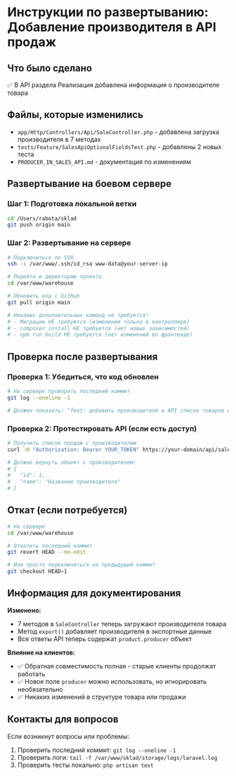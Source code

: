 # Инструкции по развертыванию: Добавление производителя в API продаж

## Что было сделано

✅ В API раздела Реализация добавлена информация о производителе товара

## Файлы, которые изменились

- `app/Http/Controllers/Api/SaleController.php` - добавлена загрузка производителя в 7 методах
- `tests/Feature/SalesApiOptionalFieldsTest.php` - добавлены 2 новых теста
- `PRODUCER_IN_SALES_API.md` - документация по изменениям

## Развертывание на боевом сервере

### Шаг 1: Подготовка локальной ветки
```bash
cd /Users/rabota/sklad
git push origin main
```

### Шаг 2: Развертывание на сервере
```bash
# Подключиться по SSH
ssh -i /var/www/.ssh/id_rsa www-data@your-server-ip

# Перейти в директорию проекта
cd /var/www/warehouse

# Обновить код с GitHub
git pull origin main

# Никаких дополнительных команд не требуется!
# - Миграции НЕ требуются (изменения только в контроллере)
# - composer install НЕ требуется (нет новых зависимостей)
# - npm run build НЕ требуется (нет изменений во фронтенде)
```

## Проверка после развертывания

### Проверка 1: Убедиться, что код обновлен
```bash
# На сервере проверить последний коммит
git log --oneline -1

# Должен показать: "feat: добавить производителя в API список товаров в разделе Реализация"
```

### Проверка 2: Протестировать API (если есть доступ)
```bash
# Получить список продаж с производителем
curl -H "Authorization: Bearer YOUR_TOKEN" https://your-domain/api/sales | jq '.data[0].product.producer'

# Должно вернуть объект с производителем:
# {
#   "id": 1,
#   "name": "Название производителя"
# }
```

## Откат (если потребуется)

```bash
# На сервере
cd /var/www/warehouse

# Откатить последний коммит
git revert HEAD --no-edit

# Или просто переключиться на предыдущий коммит
git checkout HEAD~1
```

## Информация для документирования

**Изменено:**
- 7 методов в `SaleController` теперь загружают производителя товара
- Метод `export()` добавляет производителя в экспортные данные
- Все ответы API теперь содержат `product.producer` объект

**Влияние на клиентов:**
- ✅ Обратная совместимость полная - старые клиенты продолжат работать
- ✅ Новое поле `producer` можно использовать, но игнорировать необязательно
- ✅ Никаких изменений в структуре товара или продажи

## Контакты для вопросов

Если возникнут вопросы или проблемы:
1. Проверить последний коммит: `git log --oneline -1`
2. Проверить логи: `tail -f /var/www/sklad/storage/logs/laravel.log`
3. Проверить тесты локально: `php artisan test`
